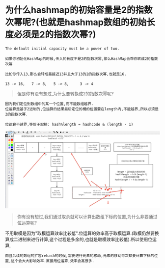 # 为什么hashmap的初始容量是2的指数次幂呢?(也就是hashmap数组的初始长度必须是2的指数次幂?)

    The default initial capacity must be a power of two.

    如果你初始化HashMap的时候,传入的长度不是2的指数次幂,那么HashMap会帮你转成2的指数次幂

    比如你传入13,那么会转成最接近13并且大于13的2的指数次幂,也就是16.

    13 -> 16,   7 -> 8,   5 -> 8,     3 -> 4

>但是你有没有想过,为什么要转换成2的指数次幂呢?

    因为我们定位到数组中的某一个位置,而不能数组越界.
    位运算是基于2进制的,位运算的结果最后定位的桶的位置要在length内,不能越界,所以必须是2的指数次幂.
    
    位运算不越界,等价于取模: hash%length = hashcode & (length - 1)
    
![](../pics/通过位运算定位到数组的某一个位置.png)

>你有没有想过,我们通过取余就可以计算出数组下标的位置,为什么非要通过位运算呢?

不用取模是因为"取模运算效率比较低".位运算的效率高于取模运算.(取模仍然要换算成二进制来进行计算,这个过程是多余的,也就是取模效率比较低).所以使用位运算,

    而且后续的数组的扩容rehash的时候,需要进行元素的移动,元素的移动每次都要计算下标的位置,这个会大大影响效率.直接用位运算,效率会高很多.